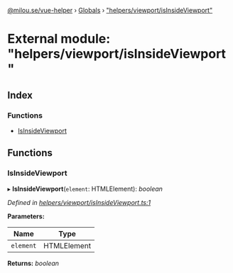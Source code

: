[@milou.se/vue-helper](../README.md) › [Globals](../globals.md) › ["helpers/viewport/isInsideViewport"](_helpers_viewport_isinsideviewport_.md)

# External module: "helpers/viewport/isInsideViewport"

## Index

### Functions

* [IsInsideViewport](_helpers_viewport_isinsideviewport_.md#isinsideviewport)

## Functions

###  IsInsideViewport

▸ **IsInsideViewport**(`element`: HTMLElement): *boolean*

*Defined in [helpers/viewport/isInsideViewport.ts:1](https://github.com/milou-se/milou-vue-helper/blob/ff1ebdd/src/helpers/viewport/isInsideViewport.ts#L1)*

**Parameters:**

Name | Type |
------ | ------ |
`element` | HTMLElement |

**Returns:** *boolean*
